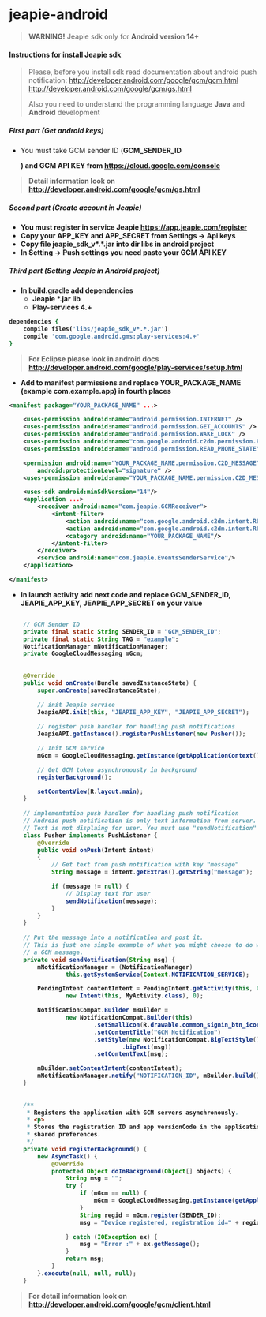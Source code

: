 jeapie-android
==============

> <b>WARNING!</b> Jeapie sdk only for <b>Android version 14+</b>

#### Instructions for install Jeapie sdk

> Please, before you install sdk read documentation about android push notification:
> http://developer.android.com/google/gcm/gcm.html
> http://developer.android.com/google/gcm/gs.html
>
> Also you need to understand the programming language <b>Java</b> and <b>Android</b> development

##### First part (Get android keys)

* You must take GCM sender ID (<b>GCM_SENDER_ID</p>) and <b>GCM API KEY</b> from https://cloud.google.com/console

> Detail information look on http://developer.android.com/google/gcm/gs.html

##### Second part (Create account in Jeapie)


* You must register in service Jeapie https://app.jeapie.com/register
* Copy your <b>APP_KEY</b> and <b>APP_SECRET</b> from Settings -> Api keys
* Copy file jeapie_sdk_v*.*.jar into dir libs in android project
* In Setting -> Push settings you need paste your <b>GCM API KEY</b>

##### Third part (Setting Jeapie in Android project)

* In build.gradle add dependencies
  * Jeapie *.jar lib
  * Play-services 4.+

```ruby
dependencies {
    compile files('libs/jeapie_sdk_v*.*.jar')
    compile 'com.google.android.gms:play-services:4.+'
}
```
> For <b>Eclipse</b> please look in android docs http://developer.android.com/google/play-services/setup.html


* Add to manifest permissions and replace <b>YOUR_PACKAGE_NAME</b> (example com.example.app) in fourth places

```xml
<manifest package="YOUR_PACKAGE_NAME" ...>

    <uses-permission android:name="android.permission.INTERNET" />
    <uses-permission android:name="android.permission.GET_ACCOUNTS" />
    <uses-permission android:name="android.permission.WAKE_LOCK" />
    <uses-permission android:name="com.google.android.c2dm.permission.RECEIVE" />
    <uses-permission android:name="android.permission.READ_PHONE_STATE"/>

    <permission android:name="YOUR_PACKAGE_NAME.permission.C2D_MESSAGE"
        android:protectionLevel="signature" />
    <uses-permission android:name="YOUR_PACKAGE_NAME.permission.C2D_MESSAGE" />

    <uses-sdk android:minSdkVersion="14"/>
    <application ...>
        <receiver android:name="com.jeapie.GCMReceiver">
            <intent-filter>
                <action android:name="com.google.android.c2dm.intent.RECEIVE"/>
                <action android:name="com.google.android.c2dm.intent.REGISTRATION"/>
                <category android:name="YOUR_PACKAGE_NAME"/>
            </intent-filter>
        </receiver>
        <service android:name="com.jeapie.EventsSenderService"/>
    </application>

</manifest>
```

* In launch activity add next code and replace GCM_SENDER_ID, JEAPIE_APP_KEY, JEAPIE_APP_SECRET on your value

```java

    // GCM Sender ID
    private final static String SENDER_ID = "GCM_SENDER_ID";
    private final static String TAG = "example";
    NotificationManager mNotificationManager;
    private GoogleCloudMessaging mGcm;
    
    
    @Override
    public void onCreate(Bundle savedInstanceState) {
        super.onCreate(savedInstanceState);

        // init Jeapie service
        JeapieAPI.init(this, "JEAPIE_APP_KEY", "JEAPIE_APP_SECRET");
        
        // register push handler for handling push notifications
        JeapieAPI.getInstance().registerPushListener(new Pusher());

        // Init GCM service
        mGcm = GoogleCloudMessaging.getInstance(getApplicationContext());

        // Get GCM token asynchronously in background
        registerBackground();

        setContentView(R.layout.main);
    }
    
    // implementation push handler for handling push notification
    // Android push notification is only text information from server. 
    // Text is not displaing for user. You must use "sendNotification" method
    class Pusher implements PushListener {
        @Override
        public void onPush(Intent intent)
        {
            // Get text from push notification with key "message"
            String message = intent.getExtras().getString("message");

            if (message != null) {
                // Display text for user
                sendNotification(message);
            }
        }
    }
    
    // Put the message into a notification and post it.
    // This is just one simple example of what you might choose to do with
    // a GCM message.
    private void sendNotification(String msg) {
        mNotificationManager = (NotificationManager)
                this.getSystemService(Context.NOTIFICATION_SERVICE);

        PendingIntent contentIntent = PendingIntent.getActivity(this, 0,
                new Intent(this, MyActivity.class), 0);

        NotificationCompat.Builder mBuilder =
                new NotificationCompat.Builder(this)
                        .setSmallIcon(R.drawable.common_signin_btn_icon_dark)
                        .setContentTitle("GCM Notification")
                        .setStyle(new NotificationCompat.BigTextStyle()
                                .bigText(msg))
                        .setContentText(msg);

        mBuilder.setContentIntent(contentIntent);
        mNotificationManager.notify("NOTIFICATION_ID", mBuilder.build());
    }
    
    
    /**
     * Registers the application with GCM servers asynchronously.
     * <p>
     * Stores the registration ID and app versionCode in the application's
     * shared preferences.
     */
    private void registerBackground() {
        new AsyncTask() {
            @Override
            protected Object doInBackground(Object[] objects) {
                String msg = "";
                try {
                    if (mGcm == null) {
                        mGcm = GoogleCloudMessaging.getInstance(getApplicationContext());
                    }
                    String regid = mGcm.register(SENDER_ID);
                    msg = "Device registered, registration id=" + regid;

                } catch (IOException ex) {
                    msg = "Error :" + ex.getMessage();
                }
                return msg;
            }
        }.execute(null, null, null);
    }
```
> For detail information look on http://developer.android.com/google/gcm/client.html
